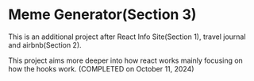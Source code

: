 # Meme Generator(Section 3)

This is an additional project after React Info Site(Section 1), travel journal and airbnb(Section 2).

This project aims more deeper into how react works mainly focusing on how the hooks work.
(COMPLETED on October 11, 2024)